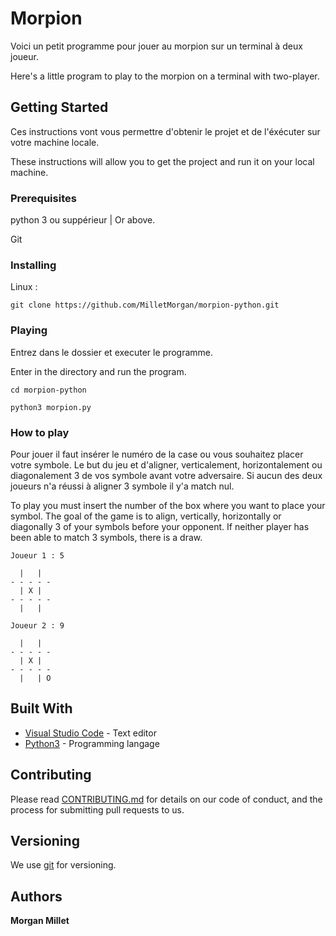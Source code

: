 # Morpion

Voici un petit programme pour jouer au morpion sur un terminal à deux joueur.

Here's a little program to play to the morpion on a terminal with two-player.
## Getting Started

Ces instructions vont vous permettre d'obtenir le projet et de l'éxécuter sur votre machine locale.

These instructions will allow you to get the project and run it on your local machine.

### Prerequisites

python 3 ou suppérieur | Or above.

Git

### Installing

Linux :
```
git clone https://github.com/MilletMorgan/morpion-python.git
```

### Playing

Entrez dans le dossier et executer le programme.

Enter in the directory and run the program.

```
cd morpion-python
```
```
python3 morpion.py
```

### How to play

Pour jouer il faut insérer le numéro de la case ou vous souhaitez placer votre symbole.
Le but du jeu et d'aligner, verticalement, horizontalement ou diagonalement 3 de vos symbole avant votre adversaire. Si aucun des deux joueurs n'a réussi à aligner 3 symbole il y'a match nul.

To play you must insert the number of the box where you want to place your symbol.
The goal of the game is to align, vertically, horizontally or diagonally 3 of your symbols before your opponent. If neither player has been able to match 3 symbols, there is a draw.

```
Joueur 1 : 5
```
```
  |   |  
- - - - -
  | X |  
- - - - -
  |   |   

```
```
Joueur 2 : 9
```
```
  |   |  
- - - - -
  | X |  
- - - - -
  |   | O  
```

## Built With

* [Visual Studio Code](https://code.visualstudio.com/) - Text editor
* [Python3](https://www.python.org/) - Programming langage

## Contributing

Please read [CONTRIBUTING.md](https://gist.github.com/PurpleBooth/b24679402957c63ec426) for details on our code of conduct, and the process for submitting pull requests to us.

## Versioning

We use [git](https://git-scm.com/) for versioning.

## Authors

**Morgan Millet**

